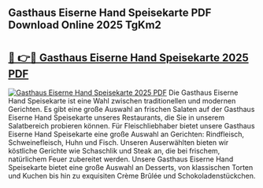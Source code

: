 ## Gasthaus Eiserne Hand Speisekarte PDF Download Online 2025 TgKm2

# <h2><a href="http://gca64l.nevu.top/?p=Gasthaus+Eiserne+Hand+Speisekarte">🔗 👉🔴 Gasthaus Eiserne Hand Speisekarte 2025 PDF</a></h2>

[![Gasthaus Eiserne Hand Speisekarte 2025 PDF](https://i.imgur.com/dBaPXMq.png)](http://gca64l.nevu.top/?p=Gasthaus+Eiserne+Hand+Speisekarte)
Die Gasthaus Eiserne Hand Speisekarte ist eine Wahl zwischen traditionellen und modernen Gerichten. Es gibt eine große Auswahl an frischen Salaten auf der Gasthaus Eiserne Hand Speisekarte unseres Restaurants, die Sie in unserem Salatbereich probieren können. Für Fleischliebhaber bietet unsere Gasthaus Eiserne Hand Speisekarte eine große Auswahl an Gerichten: Rindfleisch, Schweinefleisch, Huhn und Fisch. Unseren Auserwählten bieten wir köstliche Gerichte wie Schaschlik und Steak an, die bei frischem, natürlichem Feuer zubereitet werden. Unsere Gasthaus Eiserne Hand Speisekarte bietet eine große Auswahl an Desserts, von klassischen Torten und Kuchen bis hin zu exquisiten Crème Brûlée und Schokoladenstückchen.
